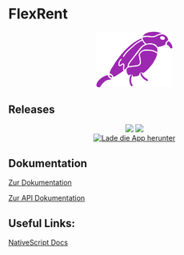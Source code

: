 # FlexRent
<p align="center">
  <img alt="Flexrent Logo" width="30%" height="auto" src="https://raw.githubusercontent.com/Multiflexxx/FlexRent/master/Logo/PNG/HighResolution/Logo_purple_no_background.png">
</p>

## Releases
<p align="center">
  <img src="https://badgen.net/github/tag/Multiflexxx/client-flex-rent/?color=purple">
  <img src="https://badgen.net/github/release/Multiflexxx/client-flex-rent/?color=pink"><br>
  <a href="https://flexrent.multiflexxx.de/BuildApp/Releases/flexrent.apk"><img alt="Lade die App herunter" src="https://badgen.net/badge/Download/Lade_die_App_herunter/?color=blue"></a>
</p>


## Dokumentation
[Zur Dokumentation](https://github.com/Multiflexxx/FlexRent/blob/master/Dokumentation.md)

[Zur API Dokumentation](https://github.com/Multiflexxx/FlexRent/blob/master/API-Documentation.md)

## Useful Links:
[NativeScript Docs](https://docs.nativescript.org/angular/start/quick-setup)
